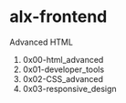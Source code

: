 # alx-frontend
Advanced HTML

1. 0x00-html_advanced
2. 0x01-developer_tools
3. 0x02-CSS_advanced
4. 0x03-responsive_design

